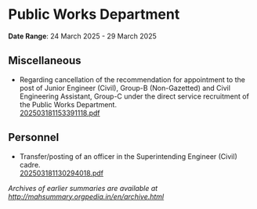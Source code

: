 # Public Works Department

**Date Range**: 24 March 2025 - 29 March 2025


## Miscellaneous
- Regarding cancellation of the recommendation for appointment to the post of Junior Engineer (Civil), Group-B (Non-Gazetted) and Civil Engineering Assistant, Group-C under the direct service recruitment of the Public Works Department.\
  [202503181153391118.pdf](https://gr.maharashtra.gov.in/Site/Upload/Government%20Resolutions/English/202503181153391118...pdf)

## Personnel
- Transfer/posting of an officer in the Superintending Engineer (Civil) cadre.\
  [202503181130294018.pdf](https://gr.maharashtra.gov.in/Site/Upload/Government%20Resolutions/English/202503181130294018.pdf)


*Archives of earlier summaries are available at http://mahsummary.orgpedia.in/en/archive.html*